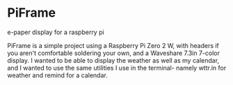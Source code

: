 # PiFrame
e-paper display for a raspberry pi

PiFrame is a simple project using a Raspberry Pi Zero 2 W, with headers if you aren't comfortable soldering your own, and a Waveshare 7.3in 7-color display. I wanted to be able to display the weather as well as my calendar, and I wanted to use the same utilities I use in the terminal- namely wttr.in for weather and remind for a calendar. 
